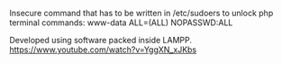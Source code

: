 Insecure command that has to be written in /etc/sudoers to unlock php terminal commands:
www-data ALL=(ALL) NOPASSWD:ALL

Developed using software packed inside LAMPP.
https://www.youtube.com/watch?v=YggXN_xJKbs

